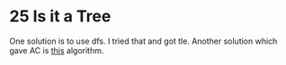 # 25 Is it a Tree

One solution is to use dfs. I tried that and got tle.
Another solution which gave AC is [this](https://www.hackerearth.com/practice/notes/disjoint-set-union-union-find/) algorithm.
